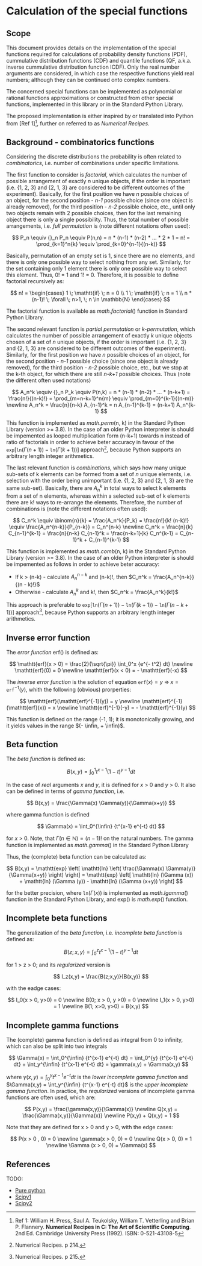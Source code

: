 # Calculation of the special functions

## Scope

This document provides details on the implementation of the special functions required for calculations of probability density functions (PDF), cummulative distribution functions (CDF) and quantile functions (QF, a.k.a. inverse cummulative distribution function ICDF). Only the real number arguments are considered, in which case the respective functions yield real numbers; although they can be continued onto complex numbers.

The concerned special functions can be implemented as polynomial or rational functions approximations or constructed from other special functions, implemented in this library or in the Standard Python Library.

The proposed implementation is either inspired by or translated into Python from [Ref 1][^Ref1], further on referred to as *Numerical Recipes*.

## Background - combinatorics functions

Considering the discrete distributions the probability is often related to *combinatorics*, i.e. number of combinations under specific limitations.

The first function to consider is *factorial*, which calculates the number of possible arrangement of exactly *n* unique objects, if the order is important (i.e. {1, 2, 3} and {2, 1, 3} are considered to be different outcomes of the experiment). Basically, for the first position we have *n* possible choices of an object, for the second position - *n-1* possible choice (since one object is already removed), for the third position - *n-2* possible choice, etc., until only two objects remain with 2 possible choices, then for the last remaining object there is only a single possibility. Thus, the total number of possible arrangements, i.e. *full permutation* is (note different notations often used):

$$
P_n \equiv {}_n P_n \equiv P(n,n) = n * (n-1) * (n-2) * ... * 2 * 1 = n! = \prod_{k=1}^n{k} \equiv \prod_{k=0}^{n-1}{(n-k)}
$$

Basically, permutation of an empty set is 1, since there are no elements, and there is only one possible way to select nothing from any set. Similarly, for the set containing only 1 element there is only one possible way to select this element. Thus, 0! = 1 and 1! = 0. Therefore, it is possible to define factorial recursively as:

$$
n! = \begin{cases}
    1 \; \mathtt{if} \; n = 0 \\
    1 \; \mathtt{if} \; n = 1 \\
    n * (n-1)! \; \forall \; n>1, \; n \in \mathbb{N}
\end{cases}
$$

The factorial function is available as *math.factorial*() function in Standard Python Library.

The second relevant function is *partial permutation* or *k-permutation*, which calculates the number of possible arrangement of exactly *k* unique objects chosen of a set of *n* unique objects, if the order is important (i.e. {1, 2, 3} and {2, 1, 3} are considered to be different outcomes of the experiment). Similarly, for the first position we have *n* possible choices of an object, for the second position - *n-1* possible choice (since one object is already removed), for the third position - *n-2* possible choice, etc., but we stop at the k-th object, for which there are still *n-k+1* possible choices. Thus (note the different often used notations)

$$
A_n^k \equiv {}_n P_k \equiv P(n,k) = n * (n-1) * (n-2) * ... * (n-k+1) = \frac{n!}{(n-k)!} = \prod_{m=n-k+1}^n{m} \equiv \prod_{m=0}^{k-1}{(n-m)} \newline
A_n^k = \frac{n}{n-k} A_{n-1}^k = n A_{n-1}^{k-1} = (n-k+1) A_n^{k-1}
$$

This function is implemented as *math.perm*(n, k) in the Standard Python Library (version >= 3.8). In the case of an older Python interpreter is should be impemented as looped multiplication form (n-k+1) towards n instead of ratio of factorials in order to achieve beter accuracy in favour of the $\mathtt{exp}[\mathtt{ln}(\Gamma(n+1)) - \mathtt{ln}(\Gamma(k+1))]$ approach[^1], because Python supports an arbitrary length integer arithmetics.

The last relevant function is *combinations*, which says how many unique sub-sets of k elements can be formed from a set of *n* unique elements, i.e. selection with the order being unimportant (i.e. {1, 2, 3} and {2, 1, 3} are the same sub-set). Basically, there are $A_n^k$ in total ways to select k elements from a set of n elements, whereas within a selected sub-set of k elements there are k! ways to re-arrange the elements. Therefore, the number of combinations is (note the different notations often used):

$$
C_n^k \equiv \binom{n}{k} = \frac{A_n^k}{P_k} = \frac{n!}{k! (n-k)!} \equiv \frac{A_n^{n-k}}{P_{n-k}} = C_n^{n-k} \newline
C_n^k = \frac{n}{k} C_{n-1}^{k-1} = \frac{n}{n-k} C_{n-1}^k = \frac{n-k+1}{k} C_n^{k-1} = C_{n-1}^k + C_{n-1}^{k-1}
$$

This function is implemented as *math.comb*(n, k) in the Standard Python Library (version >= 3.8). In the case of an older Python interpreter is should be impemented as follows in order to achieve beter accuracy:

* If k > (n-k) - calculate $A_n^{n-k}$ and (n-k)!, then $C_n^k = \frac{A_n^{n-k}}{(n - k)!}$
* Otherwise -  calculate $A_n^k$ and k!, then $C_n^k = \frac{A_n^k}{k!}$

This approach is preferable to $\mathtt{exp}[\mathtt{ln}(\Gamma(n+1)) - \mathtt{ln}(\Gamma(k+1)) - \mathtt{ln}(\Gamma(n-k+1))]$ approach[^2], because Python supports an arbitrary length integer arithmetics.

## Inverse error function

The *error function* erf() is defined as:

$$
\mathtt{erf}(x > 0) = \frac{2}{\sqrt{\pi}} \int_0^x {e^{- t^2} dt} \newline
\mathtt{erf}(0) = 0 \newline
\mathtt{erf}(x < 0) = - \mathtt{erf}(-x)
$$

The *inverse error function* is the solution of equation $\mathtt{erf}(x) = y \; \Rightarrow \; x = \mathtt{erf}^{-1}(y)$, whith the following (obvious) prorperties:

$$
\mathtt{erf}(\mathtt{erf}^{-1}(y)) = y \newline
\mathtt{erf}^{-1}(\mathtt{erf}(x)) = x \newline
\mathtt{erf}^{-1}(-y) = - \mathtt{erf}^{-1}(y)
$$

This function is defined on the range (-1, 1); it is monotonically growing, and it yields values in the range $(- \infin, + \infin)$.

## Beta function

The *beta function* is defined as:

$$
B(x,y) = \int_0^1 {t^{x-1} (1-t)^{y-1} dt}
$$

In the case of *real* arguments *x* and *y*, it is defined for *x* > 0 and *y* > 0. It also can be defined in terms of *gamma function*, i.e.

$$
B(x,y) = \frac{\Gamma(x) \Gamma(y)}{\Gamma(x+y)}
$$

where gamma function is defined

$$
\Gamma(x) = \int_0^{\infin} {t^{x-1} e^{-t} dt}
$$

for $x$ > 0. Note, that $\Gamma(n \in \mathbb{N}) = (n-1)!$ on the natural numbers. The gamma function is implemented as *math.gamma*() in the Standard Python Library

Thus, the (complete) beta function can be calculated as:

$$
B(x,y) = \mathtt{exp} \left[ \mathtt{ln} \left( \frac{\Gamma(x) \Gamma(y)}{\Gamma(x+y)} \right) \right] = \mathtt{exp} \left[ \mathtt{ln} (\Gamma (x)) + \mathtt{ln} (\Gamma (y)) - \mathtt{ln} (\Gamma (x+y)) \right]
$$

for the better precision, where $\mathtt{ln} (\Gamma (x))$ is implemented as *math.lgamma*() function in the Standard Python Library, and exp() is *math.exp*() function.

## Incomplete beta functions

The generalization of the *beta function*, i.e. *incomplete beta function* is defined as:

$$
B(z;x,y) = \int_0^z {t^{x-1} (1-t)^{y-1} dt}
$$

for 1 > z > 0; and its *regularized* version is

$$
I_z(x,y) = \frac{B(z;x,y)}{B(x,y)}
$$

with the eadge cases:

$$
I_0(x > 0, y>0) = 0 \newline
B(0; x > 0, y >0) = 0 \newline
I_1(x > 0, y>0) = 1 \newline
B(1; x>0, y>0) = B(x,y)
$$

## Incomplete gamma functions

The (complete) gamma function is defined as integral from 0 to infinity, which can also be split into two integrals

$$
\Gamma(x) = \int_0^{\infin} {t^{x-1} e^{-t} dt} = \int_0^{y} {t^{x-1} e^{-t} dt} + \int_y^{\infin} {t^{x-1} e^{-t} dt} = \gamma(x,y) + \Gamma(x,y)
$$

where $\gamma(x,y) = \int_0^{y} {t^{x-1} e^{-t} dt}$ is the *lower incomplete gamma function* and $\Gamma(x,y) = \int_y^{\infin} {t^{x-1} e^{-t} dt}$ is the *upper incomplete gamma function*. In practice, the *reqularized* versions of incomplete gamma functions are often used, which are:

$$
P(x,y) = \frac{\gamma(x,y)}{\Gamma(x)} \newline
Q(x,y) = \frac{\Gamma(x,y)}{\Gamma(x)} \newline
P(x,y) + Q(x,y) = 1
$$

Note that they are defined for x > 0 and y > 0, with the edge cases:

$$
P(x > 0 , 0) = 0 \newline
\gamma(x > 0, 0) = 0 \newline
Q(x > 0, 0) = 1 \newline
\Gamma (x > 0, 0) = \Gamma(x) 
$$

## References

TODO:

* [Pure python](https://stackoverflow.com/questions/42381244/pure-python-inverse-error-function)
* [Scipy1](https://github.com/scipy/scipy/blob/main/scipy/special/cephes/ndtri.c)
* [Scipy2](https://github.com/jeremybarnes/cephes/blob/master/cprob/polevl.c)

[^Ref1]: Ref 1: William H. Press, Saul A. Teukolsky, William T. Vetterling and Brian P. Flannery. **Numerical Recipes in C: The Art of Scientific Computing**. 2nd Ed. Cambridge University Press (1992). ISBN: 0-521-43108-5
[^1]: Numerical Recipes. p 214.
[^2]: Numerical Recipes. p 215.